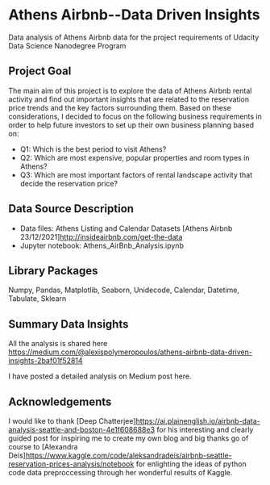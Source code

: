 # Athens Airbnb--Data Driven Insights
Data analysis of Athens Airbnb data for the project requirements of Udacity Data Science Nanodegree Program

## Project Goal
The main aim of this project is to explore the data of Athens Airbnb rental activity and find out important insights that are related to the reservation price trends and the key factors surrounding them. Based on these considerations, I decided to focus on the following business requirements in order to help future investors to set up their own business planning based on:

* Q1: Which is the best period to visit Athens?
* Q2: Which are most expensive, popular properties and room types in Athens?
* Q3: Which are most important factors of rental landscape activity that decide the reservation price?

## Data Source Description
* Data files: Athens Listing and Calendar Datasets [Athens Airbnb 23/12/2021]http://insideairbnb.com/get-the-data
* Jupyter notebook: Athens_AirBnb_Analysis.ipynb 

## Library Packages
Numpy, Pandas, Matplotlib, Seaborn, Unidecode, Calendar, Datetime, Tabulate, Sklearn

## Summary Data Insights
All the analysis is shared here https://medium.com/@alexispolymeropoulos/athens-airbnb-data-driven-insights-2baf01f52814

I have posted a detailed analysis on Medium post here.

## Acknowledgements
I would like to thank [Deep Chatterjee]https://ai.plainenglish.io/airbnb-data-analysis-seattle-and-boston-4e1f608688e3 for his interesting and clearly guided post for inspiring me to create my own blog and big thanks go of course to [Alexandra Deis]https://www.kaggle.com/code/aleksandradeis/airbnb-seattle-reservation-prices-analysis/notebook for enlighting the ideas of python code data preproccessing through her wonderful results of Kaggle.
